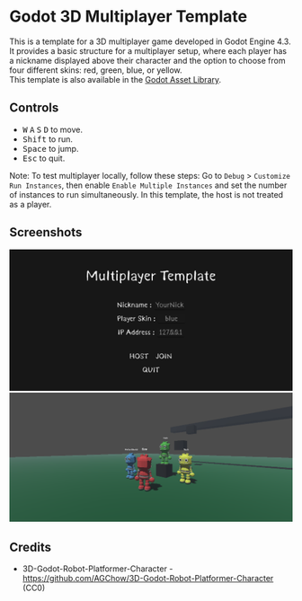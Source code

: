 # Godot 3D Multiplayer Template

This is a template for a 3D multiplayer game developed in Godot Engine 4.3. It provides a basic structure for a multiplayer setup, where each player has a nickname displayed above their character and the option to choose from four different skins: red, green, blue, or yellow.
<br>
This template is also available in the [Godot Asset Library](https://godotengine.org/asset-library/asset/3377).

## Controls

* <kbd>W</kbd> <kbd>A</kbd> <kbd>S</kbd> <kbd>D</kbd> to move.
* <kbd>Shift</kbd> to run.
* <kbd>Space</kbd> to jump.
* <kbd>Esc</kbd> to quit.

Note: To test multiplayer locally, follow these steps:
Go to `Debug` > `Customize Run Instances`, then enable `Enable Multiple Instances` and set the number of instances to run simultaneously. In this template, the host is not treated as a player.

## Screenshots

![Screenshot](./screenshots/screenshot1.PNG)
![Screenshot](./screenshots/screenshot3.PNG)

## Credits

* 3D-Godot-Robot-Platformer-Character - https://github.com/AGChow/3D-Godot-Robot-Platformer-Character (CC0)
